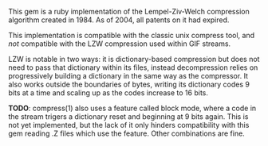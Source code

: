
This gem is a ruby implementation of the Lempel-Ziv-Welch compression
algorithm created in 1984.  As of 2004, all patents on it had expired.

This implementation is compatible with the classic unix compress tool, and
*not* compatible with the LZW compression used within GIF streams.

LZW is notable in two ways:  it is dictionary-based compression but does not
need to pass that dictionary within its files, instead decompression relies
on progressively building a dictionary in the same way as the compressor. It
also works outside the boundaries of bytes, writing its dictionary codes 9
bits at a time and scaling up as the codes increase to 16 bits.

**TODO**: compress(1) also uses a feature called block mode, where a code in the
stream trigers a dictionary reset and beginning at 9 bits again.  This is not
yet implemented, but the lack of it only hinders compatibility with this
gem reading .Z files which use the feature.  Other combinations are fine.

